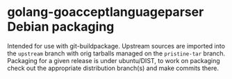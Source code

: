# golang-goacceptlanguageparser Debian packaging

Intended for use with git-buildpackage. Upstream sources are imported into the
`upstream` branch with orig tarballs managed on the `pristine-tar` branch.
Packaging for a given release is under ubuntu/DIST, to work on packaging
check out the appropriate distribution branch(s) and make commits there.
